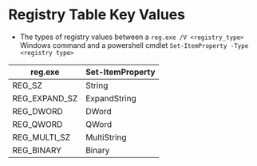 # Registry Table Key Values

- The types of registry values between a `reg.exe /V <registry_type>` Windows command and a powershell cmdlet `Set-ItemProperty -Type <registry type>`

|reg.exe|Set-ItemProperty|
|-------|----------------|
|REG_SZ|String|
|REG_EXPAND_SZ|ExpandString|
|REG_DWORD|DWord|
|REG_QWORD|QWord|
|REG_MULTI_SZ|MultiString|
|REG_BINARY|Binary|
